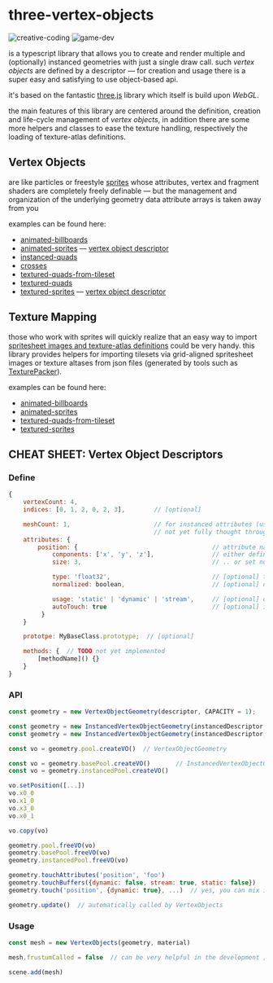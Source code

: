 # three-vertex-objects

![creative-coding](https://img.shields.io/badge/creative-coding-blue) ![game-dev](https://img.shields.io/badge/game-dev-red)

is a typescript library that allows you to create and render multiple and (optionally) instanced geometries with just a single draw call.
such _vertex objects_ are defined by a descriptor &mdash; for creation and usage there is a super easy and satisfying to use object-based api.

it's based on the fantastic [three.js](https://threejs.org/) library which itself is build upon _WebGL_.

the main features of this library are centered around the definition, creation and life-cycle management of _vertex objects_,
in addition there are some more helpers and classes to ease the texture handling, respectively the loading of texture-atlas definitions.

## Vertex Objects

are like particles or freestyle [sprites](https://en.wikipedia.org/wiki/Sprite_(computer_graphics)) whose attributes, vertex and fragment shaders are completely freely definable &mdash; but the management and organization of the underlying geometry data attribute arrays is taken away from you

examples can be found here:
- [animated-billboards](https://github.com/spearwolf/three-vertex-objects/tree/master/examples/animated-billboards.html)
- [animated-sprites](https://github.com/spearwolf/three-vertex-objects/tree/master/examples/animated-sprites.html) &mdash; [vertex object descriptor](https://github.com/spearwolf/three-vertex-objects/tree/master/examples/jsm/animated-sprites/)
- [instanced-quads](https://github.com/spearwolf/three-vertex-objects/tree/master/examples/instanced-quads.html)
- [crosses](https://github.com/spearwolf/three-vertex-objects/tree/master/examples/crosses.html)
- [textured-quads-from-tileset](https://github.com/spearwolf/three-vertex-objects/tree/master/examples/textured-quads-from-tileset.html)
- [textured-quads](https://github.com/spearwolf/three-vertex-objects/tree/master/examples/textured-quads.html)
- [textured-sprites](https://github.com/spearwolf/three-vertex-objects/tree/master/examples/textured-sprites.html) &mdash; [vertex object descriptor](https://github.com/spearwolf/three-vertex-objects/tree/master/examples/jsm/textured-sprites/)


## Texture Mapping

those who work with sprites will quickly realize that an easy way to import [spritesheet images and texture-atlas definitions](https://en.wikipedia.org/wiki/Texture_atlas) could be very handy.
this library provides helpers for importing tilesets via grid-aligned spritesheet images or texture altases from json files (generated by tools such as [TexturePacker](https://www.codeandweb.com/texturepacker)).

examples can be found here:
- [animated-billboards](https://github.com/spearwolf/three-vertex-objects/tree/master/examples/animated-billboards.html)
- [animated-sprites](https://github.com/spearwolf/three-vertex-objects/tree/master/examples/animated-sprites.html)
- [textured-quads-from-tileset](https://github.com/spearwolf/three-vertex-objects/tree/master/examples/textured-quads-from-tileset.html)
- [textured-sprites](https://github.com/spearwolf/three-vertex-objects/tree/master/examples/textured-sprites.html)


## CHEAT SHEET: Vertex Object Descriptors

### Define

```js
{
    vertexCount: 4,
    indices: [0, 1, 2, 0, 2, 3],        // [optional]

    meshCount: 1,                       // for instanced attributes (use instead of vertexCount)
                                        // not yet fully thought through: VertexBufferObject <- capacity <- meshCount > 1 ?
    attributes: {
        position: {                                     // attribute name
            components: ['x', 'y', 'z'],                // either define components ..
            size: 3,                                    // .. or set number of anonymous components

            type: 'float32',                            // [optional] the default type is float32
            normalized: boolean,                        // [optional] default is not

            usage: 'static' | 'dynamic' | 'stream',     // [optional] default is 'static'
            autoTouch: true                             // [optional] if usage == 'static' then default is false otherwise true
         }
    }

    prototpe: MyBaseClass.prototype;  // [optional]

    methods: {  // TODO not yet implemented
        [methodName]() {}
    }
}
```

### API

```js
const geometry = new VertexObjectGeometry(descriptor, CAPACITY = 1);

const geometry = new InstancedVertexObjectGeometry(instancedDescriptor, INSTANCED_CAPACITY, baseDescriptor, BASE_CAPACITY = 1);
const geometry = new InstancedVertexObjectGeometry(instancedDescriptor, INSTANCED_CAPACITY, baseBufferGeometry);

const vo = geometry.pool.createVO()  // VertexObjectGeometry

const vo = geometry.basePool.createVO()       // InstancedVertexObjectGeometry
const vo = geometry.instancedPool.createVO()

vo.setPosition([...])
vo.x0_0
vo.x1_0
vo.x3_0
vo.x0_1

vo.copy(vo)

geometry.pool.freeVO(vo)
geometry.basePool.freeVO(vo)
geometry.instancedPool.freeVO(vo)

geometry.touchAttributes('position', 'foo')
geometry.touchBuffers({dynamic: false, stream: true, static: false})
geometry.touch('position', {dynamic: true}, ...)  // yes, you can mix it here if you want

geometry.update()  // automatically called by VertexObjects
```

### Usage

```js
const mesh = new VertexObjects(geometry, material)

mesh.frustumCalled = false  // can be very helpful in the development ;)

scene.add(mesh)
```

